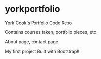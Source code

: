 # yorkportfolio

York Cook's Portfolio Code Repo

Contains courses taken, portfolio pieces, etc

About page, contact page

My first project Built with Bootstrap!!
